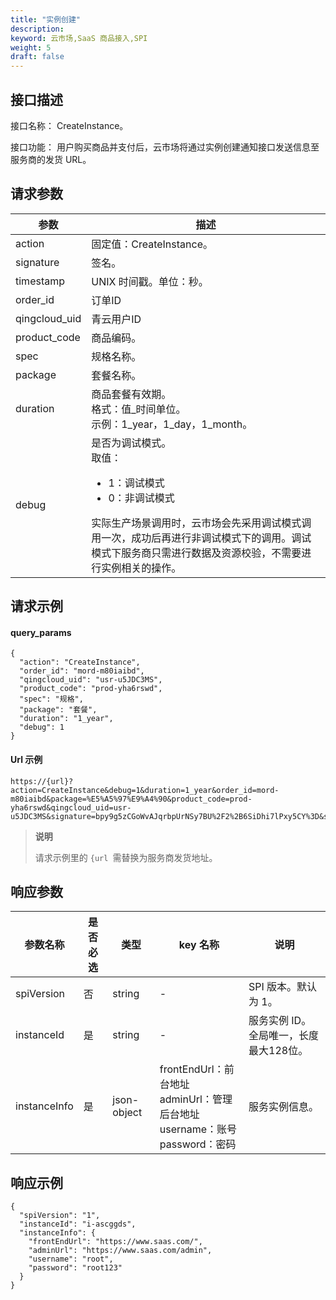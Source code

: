 ```yaml
---
title: "实例创建"
description: 
keyword: 云市场,SaaS 商品接入,SPI
weight: 5
draft: false
---
```


## 接口描述

接口名称： CreateInstance。

接口功能： 用户购买商品并支付后，云市场将通过实例创建通知接口发送信息至服务商的发货 URL。

## 请求参数

| 参数          | 描述                                                         |
| ------------- | ------------------------------------------------------------ |
| action        | 固定值：CreateInstance。                                     |
| signature     | 签名。                                                       |
| timestamp     | UNIX 时间戳。单位：秒。                                      |
| order_id      | 订单ID                                                       |
| qingcloud_uid | 青云用户ID                                                   |
| product_code  | 商品编码。                                                   |
| spec          | 规格名称。                                                   |
| package       | 套餐名称。                                                   |
| duration      | 商品套餐有效期。<br/>格式：值_时间单位。<br/>示例：1_year，1_day，1_month。 |
| debug         | 是否为调试模式。<br/>取值：<ul><li>1：调试模式</li><li>0：非调试模式</li></ul>实际生产场景调用时，云市场会先采用调试模式调用一次，成功后再进行非调试模式下的调用。调试模式下服务商只需进行数据及资源校验，不需要进行实例相关的操作。 |



## 请求示例

#### query_params

```
{
  "action": "CreateInstance",
  "order_id": "mord-m80iaibd",
  "qingcloud_uid": "usr-u5JDC3MS",
  "product_code": "prod-yha6rswd",
  "spec": "规格",
  "package": "套餐",
  "duration": "1_year",
  "debug": 1
}
```

#### Url 示例

```
https://{url}?action=CreateInstance&debug=1&duration=1_year&order_id=mord-m80iaibd&package=%E5%A5%97%E9%A4%90&product_code=prod-yha6rswd&qingcloud_uid=usr-u5JDC3MS&signature=bpy9g5zCGoWvAJqrbpUrNSy7BU%2F2%2B6SiDhi7lPxy5CY%3D&spec=%E8%A7%84%E6%A0%BC&timestamp=1652254417
```

> **说明**
>
> 请求示例里的 `{url `需替换为服务商发货地址。

## 响应参数

| 参数名称     | 是否必选 | 类型        | key 名称                                                     | 说明                                   |
| ------------ | -------- | ----------- | ------------------------------------------------------------ | -------------------------------------- |
| spiVersion   | 否       | string      | -                                                            | SPI 版本。默认为 1。                   |
| instanceId   | 是       | string      | -                                                            | 服务实例 ID。全局唯一，长度最大128位。 |
| instanceInfo | 是       | json-object | frontEndUrl：前台地址 <br/>adminUrl：管理后台地址 <br/> username：账号 <br/> password：密码 | 服务实例信息。                         |

## 响应示例

```
{
  "spiVersion": "1",
  "instanceId": "i-ascggds",
  "instanceInfo": {
    "frontEndUrl": "https://www.saas.com/",
    "adminUrl": "https://www.saas.com/admin",
    "username": "root",
    "password": "root123"
  }
}
```

